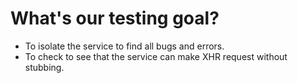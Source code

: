  # What's our testing goal?
 
 - To isolate the service to find all bugs and errors.
 - To check to see that the service can make XHR request without stubbing.